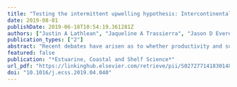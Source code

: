 ```yaml
---
title: "Testing the intermittent upwelling hypothesis: Intercontinental comparisons of barnacle recruitment between South Africa and Australia"
date: 2019-08-01
publishDate: 2019-06-18T10:54:19.361281Z
authors: ["Justin A Lathlean", "Jaqueline A Trassierra", "Jason D Everett", "Christopher D McQuaid"]
publication_types: ["2"]
abstract: "Recent debates have arisen as to whether productivity and subsequent ecological processes increase linearly with increasing intensity of upwelling, or whether productivity responds more favourably to upwelling of intermediate magnitude, as predicted by the intermittent upwelling hypothesis (IUH). Most studies on the topic take place within eastern boundary systems, where the intensity and frequency of upwelling are high. Here, we test the generality of the IUH towards the other end of the upwelling spectrum, within two regions located at similar latitudes along western boundary currents of two continents. We measured barnacle recruitment and colonisation, which we expected to be linked positively to productivity, across eight rocky shores along the east coasts of South Africa and Australia selected to capture a range of upwelling regimes. Based on Bakun Upwelling Indices (BUI), the four South African sites experienced persistent to intermittent levels of upwelling, whilst the four sites along the east coast of Australia were predominantly downwelling sites with occasional upwelling events. Satellite chlorophyll a concentrations ([Chl-a]) also showed a marked difference between the two continents, with 2–3 times higher concentrations in South Africa than Australia. In situ sea temperature measurements revealed slightly different oceanographic patterns, which were nonetheless compatible with both BUI and [Chl-a] measurements. Barnacle recruitment was typically greater within South Africa and but was generally found to vary unimodally with mean BUI (i.e. being greater at sites that experienced moderate upwelling conditions) and to increase linearly with increasing upwelling frequency between January and April when barnacle larvae are known to be most abundant in the water column. Viewed in isolation, our data provide moderate support for the IUH. But when placed in a broader context, with our eight study locations representing just one end of the upwelling continuum, they provide strong evidence for the IUH."
featured: false
publication: "*Estuarine, Coastal and Shelf Science*"
url_pdf: "https://linkinghub.elsevier.com/retrieve/pii/S0272771418301483"
doi: "10.1016/j.ecss.2019.04.040"
---
```


